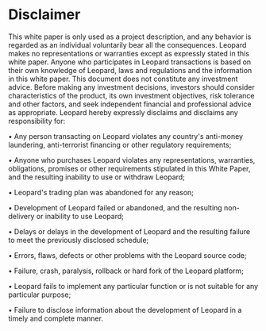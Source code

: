 # Disclaimer

This white paper is only used as a project description, and any behavior is regarded as an individual voluntarily bear all the consequences. Leopard makes no representations or warranties except as expressly stated in this white paper. Anyone who participates in Leopard transactions is based on their own knowledge of Leopard, laws and regulations and the information in this white paper. This document does not constitute any investment advice. Before making any investment decisions, investors should consider characteristics of the product, its own investment objectives, risk tolerance and other factors, and seek independent financial and professional advice as appropriate. Leopard hereby expressly disclaims and disclaims any responsibility for:

&#x20;

• Any person transacting on Leopard violates any country's anti-money laundering, anti-terrorist financing or other regulatory requirements;

• Anyone who purchases Leopard violates any representations, warranties, obligations, promises or other requirements stipulated in this White Paper, and the resulting inability to use or withdraw Leopard;

• Leopard's trading plan was abandoned for any reason;

• Development of Leopard failed or abandoned, and the resulting non-delivery or inability to use Leopard;

• Delays or delays in the development of Leopard and the resulting failure to meet the previously disclosed schedule;

• Errors, flaws, defects or other problems with the Leopard source code;

• Failure, crash, paralysis, rollback or hard fork of the Leopard platform;

• Leopard fails to implement any particular function or is not suitable for any particular purpose;

• Failure to disclose information about the development of Leopard in a timely and complete manner.
